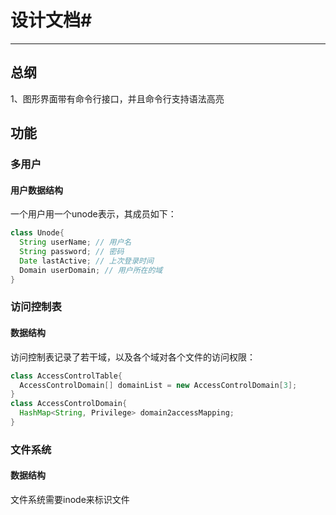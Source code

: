 # 设计文档#

---

## 总纲

1、图形界面带有命令行接口，并且命令行支持语法高亮

## 功能

### 多用户

#### 用户数据结构

一个用户用一个unode表示，其成员如下：

~~~java
class Unode{
  String userName; // 用户名
  String password; // 密码
  Date lastActive; // 上次登录时间
  Domain userDomain; // 用户所在的域
}
~~~



### 访问控制表

#### 数据结构

访问控制表记录了若干域，以及各个域对各个文件的访问权限：

~~~java
class AccessControlTable{
  AccessControlDomain[] domainList = new AccessControlDomain[3];
}
class AccessControlDomain{
  HashMap<String, Privilege> domain2accessMapping;
}
~~~



### 文件系统

#### 数据结构

文件系统需要inode来标识文件